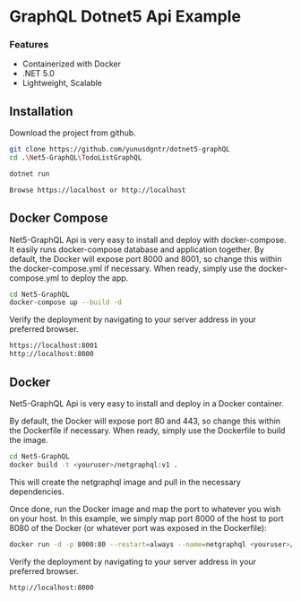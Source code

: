 # GraphQL Dotnet5 Api Example
### Features

- Containerized with Docker
- .NET 5.0
- Lightweight, Scalable

## Installation

Download the project from github.

```sh
git clone https://github.com/yunusdgntr/dotnet5-graphQL
cd .\Net5-GraphQL\TodoListGraphQL
```
```sh
dotnet run
```
```sh
Browse https://localhost or http://localhost
```

## Docker Compose
Net5-GraphQL Api is very easy to install and deploy with docker-compose.
It easily runs docker-compose database and application together.
By default, the Docker will expose port 8000 and 8001, so change this within the
docker-compose.yml if necessary. When ready, simply use the docker-compose.yml to
deploy the app.
```sh
cd Net5-GraphQL
docker-compose up --build -d
```
Verify the deployment by navigating to your server address in
your preferred browser.
```sh
https://localhost:8001
http://localhost:8000
```
## Docker

Net5-GraphQL Api is very easy to install and deploy in a Docker container.

By default, the Docker will expose port 80 and 443, so change this within the
Dockerfile if necessary. When ready, simply use the Dockerfile to
build the image.

```sh
cd Net5-GraphQL
docker build -t <youruser>/netgraphql:v1 .
```

This will create the netgraphql image and pull in the necessary dependencies.


Once done, run the Docker image and map the port to whatever you wish on
your host. In this example, we simply map port 8000 of the host to
port 8080 of the Docker (or whatever port was exposed in the Dockerfile):

```sh
docker run -d -p 8000:80 --restart=always --name=netgraphql <youruser>/netgraphql:v1
```

Verify the deployment by navigating to your server address in
your preferred browser.

```sh
http://localhost:8000
```
